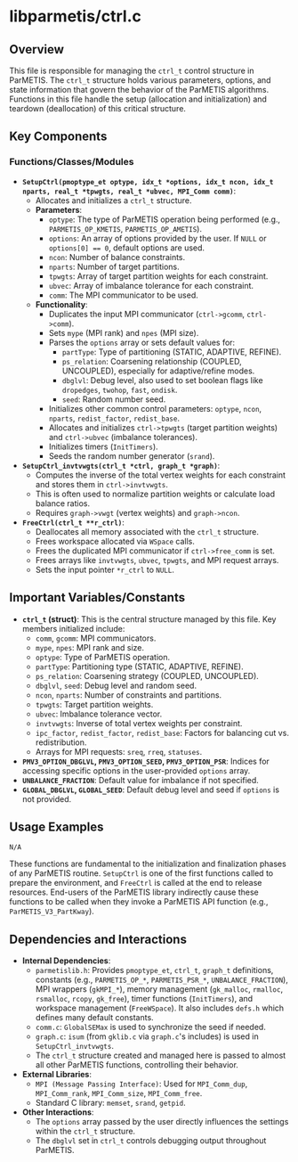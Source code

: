 # libparmetis/ctrl.c

## Overview

This file is responsible for managing the `ctrl_t` control structure in ParMETIS. The `ctrl_t` structure holds various parameters, options, and state information that govern the behavior of the ParMETIS algorithms. Functions in this file handle the setup (allocation and initialization) and teardown (deallocation) of this critical structure.

## Key Components

### Functions/Classes/Modules

*   **`SetupCtrl(pmoptype_et optype, idx_t *options, idx_t ncon, idx_t nparts, real_t *tpwgts, real_t *ubvec, MPI_Comm comm)`**:
    *   Allocates and initializes a `ctrl_t` structure.
    *   **Parameters**:
        *   `optype`: The type of ParMETIS operation being performed (e.g., `PARMETIS_OP_KMETIS`, `PARMETIS_OP_AMETIS`).
        *   `options`: An array of options provided by the user. If `NULL` or `options[0] == 0`, default options are used.
        *   `ncon`: Number of balance constraints.
        *   `nparts`: Number of target partitions.
        *   `tpwgts`: Array of target partition weights for each constraint.
        *   `ubvec`: Array of imbalance tolerance for each constraint.
        *   `comm`: The MPI communicator to be used.
    *   **Functionality**:
        *   Duplicates the input MPI communicator (`ctrl->gcomm`, `ctrl->comm`).
        *   Sets `mype` (MPI rank) and `npes` (MPI size).
        *   Parses the `options` array or sets default values for:
            *   `partType`: Type of partitioning (STATIC, ADAPTIVE, REFINE).
            *   `ps_relation`: Coarsening relationship (COUPLED, UNCOUPLED), especially for adaptive/refine modes.
            *   `dbglvl`: Debug level, also used to set boolean flags like `dropedges`, `twohop`, `fast`, `ondisk`.
            *   `seed`: Random number seed.
        *   Initializes other common control parameters: `optype`, `ncon`, `nparts`, `redist_factor`, `redist_base`.
        *   Allocates and initializes `ctrl->tpwgts` (target partition weights) and `ctrl->ubvec` (imbalance tolerances).
        *   Initializes timers (`InitTimers`).
        *   Seeds the random number generator (`srand`).
*   **`SetupCtrl_invtvwgts(ctrl_t *ctrl, graph_t *graph)`**:
    *   Computes the inverse of the total vertex weights for each constraint and stores them in `ctrl->invtvwgts`.
    *   This is often used to normalize partition weights or calculate load balance ratios.
    *   Requires `graph->vwgt` (vertex weights) and `graph->ncon`.
*   **`FreeCtrl(ctrl_t **r_ctrl)`**:
    *   Deallocates all memory associated with the `ctrl_t` structure.
    *   Frees workspace allocated via `WSpace` calls.
    *   Frees the duplicated MPI communicator if `ctrl->free_comm` is set.
    *   Frees arrays like `invtvwgts`, `ubvec`, `tpwgts`, and MPI request arrays.
    *   Sets the input pointer `*r_ctrl` to `NULL`.

## Important Variables/Constants

*   **`ctrl_t` (struct)**: This is the central structure managed by this file. Key members initialized include:
    *   `comm`, `gcomm`: MPI communicators.
    *   `mype`, `npes`: MPI rank and size.
    *   `optype`: Type of ParMETIS operation.
    *   `partType`: Partitioning type (STATIC, ADAPTIVE, REFINE).
    *   `ps_relation`: Coarsening strategy (COUPLED, UNCOUPLED).
    *   `dbglvl`, `seed`: Debug level and random seed.
    *   `ncon`, `nparts`: Number of constraints and partitions.
    *   `tpwgts`: Target partition weights.
    *   `ubvec`: Imbalance tolerance vector.
    *   `invtvwgts`: Inverse of total vertex weights per constraint.
    *   `ipc_factor`, `redist_factor`, `redist_base`: Factors for balancing cut vs. redistribution.
    *   Arrays for MPI requests: `sreq`, `rreq`, `statuses`.
*   **`PMV3_OPTION_DBGLVL`, `PMV3_OPTION_SEED`, `PMV3_OPTION_PSR`**: Indices for accessing specific options in the user-provided `options` array.
*   **`UNBALANCE_FRACTION`**: Default value for imbalance if not specified.
*   **`GLOBAL_DBGLVL`, `GLOBAL_SEED`**: Default debug level and seed if `options` is not provided.

## Usage Examples

```
N/A
```
These functions are fundamental to the initialization and finalization phases of any ParMETIS routine. `SetupCtrl` is one of the first functions called to prepare the environment, and `FreeCtrl` is called at the end to release resources. End-users of the ParMETIS library indirectly cause these functions to be called when they invoke a ParMETIS API function (e.g., `ParMETIS_V3_PartKway`).

## Dependencies and Interactions

*   **Internal Dependencies**:
    *   `parmetislib.h`: Provides `pmoptype_et`, `ctrl_t`, `graph_t` definitions, constants (e.g., `PARMETIS_OP_*`, `PARMETIS_PSR_*`, `UNBALANCE_FRACTION`), MPI wrappers (`gkMPI_*`), memory management (`gk_malloc`, `rmalloc`, `rsmalloc`, `rcopy`, `gk_free`), timer functions (`InitTimers`), and workspace management (`FreeWSpace`). It also includes `defs.h` which defines many default constants.
    *   `comm.c`: `GlobalSEMax` is used to synchronize the seed if needed.
    *   `graph.c`: `isum` (from `gklib.c` via `graph.c`'s includes) is used in `SetupCtrl_invtvwgts`.
    *   The `ctrl_t` structure created and managed here is passed to almost all other ParMETIS functions, controlling their behavior.
*   **External Libraries**:
    *   `MPI (Message Passing Interface)`: Used for `MPI_Comm_dup`, `MPI_Comm_rank`, `MPI_Comm_size`, `MPI_Comm_free`.
    *   Standard C library: `memset`, `srand`, `getpid`.
*   **Other Interactions**:
    *   The `options` array passed by the user directly influences the settings within the `ctrl_t` structure.
    *   The `dbglvl` set in `ctrl_t` controls debugging output throughout ParMETIS.

```
